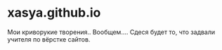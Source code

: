 # xasya.github.io
Мои криворукие творения.. Вообщем....
Сдеся будет то, что задвали учителя по вёрстке сайтов.
